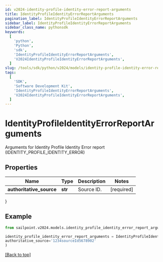```yaml
---
id: v2024-identity-profile-identity-error-report-arguments
title: IdentityProfileIdentityErrorReportArguments
pagination_label: IdentityProfileIdentityErrorReportArguments
sidebar_label: IdentityProfileIdentityErrorReportArguments
sidebar_class_name: pythonsdk
keywords:
  [
    'python',
    'Python',
    'sdk',
    'IdentityProfileIdentityErrorReportArguments',
    'V2024IdentityProfileIdentityErrorReportArguments',
  ]
slug: /tools/sdk/python/v2024/models/identity-profile-identity-error-report-arguments
tags:
  [
    'SDK',
    'Software Development Kit',
    'IdentityProfileIdentityErrorReportArguments',
    'V2024IdentityProfileIdentityErrorReportArguments',
  ]
---
```


# IdentityProfileIdentityErrorReportArguments

Arguments for Identity Profile Identity Error report (IDENTITY_PROFILE_IDENTITY_ERROR)

## Properties

| Name                     | Type    | Description | Notes      |
| ------------------------ | ------- | ----------- | ---------- |
| **authoritative_source** | **str** | Source ID.  | [required] |

}

## Example

```python
from sailpoint.v2024.models.identity_profile_identity_error_report_arguments import IdentityProfileIdentityErrorReportArguments

identity_profile_identity_error_report_arguments = IdentityProfileIdentityErrorReportArguments(
authoritative_source='1234sourceId5678902'
)

```

[[Back to top]](#)
